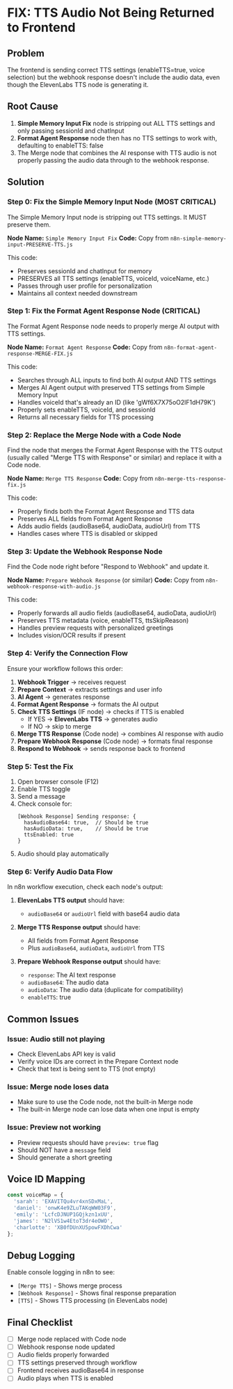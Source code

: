 # FIX: TTS Audio Not Being Returned to Frontend

## Problem
The frontend is sending correct TTS settings (enableTTS=true, voice selection) but the webhook response doesn't include the audio data, even though the ElevenLabs TTS node is generating it.

## Root Cause
1. **Simple Memory Input Fix** node is stripping out ALL TTS settings and only passing sessionId and chatInput
2. **Format Agent Response** node then has no TTS settings to work with, defaulting to enableTTS: false
3. The Merge node that combines the AI response with TTS audio is not properly passing the audio data through to the webhook response.

## Solution

### Step 0: Fix the Simple Memory Input Node (MOST CRITICAL)
The Simple Memory Input node is stripping out TTS settings. It MUST preserve them.

**Node Name:** `Simple Memory Input Fix`
**Code:** Copy from `n8n-simple-memory-input-PRESERVE-TTS.js`

This code:
- Preserves sessionId and chatInput for memory
- PRESERVES all TTS settings (enableTTS, voiceId, voiceName, etc.)
- Passes through user profile for personalization
- Maintains all context needed downstream

### Step 1: Fix the Format Agent Response Node (CRITICAL)
The Format Agent Response node needs to properly merge AI output with TTS settings.

**Node Name:** `Format Agent Response`
**Code:** Copy from `n8n-format-agent-response-MERGE-FIX.js`

This code:
- Searches through ALL inputs to find both AI output AND TTS settings
- Merges AI Agent output with preserved TTS settings from Simple Memory Input
- Handles voiceId that's already an ID (like 'gWf6X7X75oO2lF1dH79K')
- Properly sets enableTTS, voiceId, and sessionId
- Returns all necessary fields for TTS processing

### Step 2: Replace the Merge Node with a Code Node
Find the node that merges the Format Agent Response with the TTS output (usually called "Merge TTS with Response" or similar) and replace it with a Code node.

**Node Name:** `Merge TTS Response`
**Code:** Copy from `n8n-merge-tts-response-fix.js`

This code:
- Properly finds both the Format Agent Response and TTS data
- Preserves ALL fields from Format Agent Response
- Adds audio fields (audioBase64, audioData, audioUrl) from TTS
- Handles cases where TTS is disabled or skipped

### Step 3: Update the Webhook Response Node
Find the Code node right before "Respond to Webhook" and update it.

**Node Name:** `Prepare Webhook Response` (or similar)
**Code:** Copy from `n8n-webhook-response-with-audio.js`

This code:
- Properly forwards all audio fields (audioBase64, audioData, audioUrl)
- Preserves TTS metadata (voice, enableTTS, ttsSkipReason)
- Handles preview requests with personalized greetings
- Includes vision/OCR results if present

### Step 4: Verify the Connection Flow
Ensure your workflow follows this order:

1. **Webhook Trigger** → receives request
2. **Prepare Context** → extracts settings and user info
3. **AI Agent** → generates response
4. **Format Agent Response** → formats the AI output
5. **Check TTS Settings** (IF node) → checks if TTS is enabled
   - If YES → **ElevenLabs TTS** → generates audio
   - If NO → skip to merge
6. **Merge TTS Response** (Code node) → combines AI response with audio
7. **Prepare Webhook Response** (Code node) → formats final response
8. **Respond to Webhook** → sends response back to frontend

### Step 5: Test the Fix

1. Open browser console (F12)
2. Enable TTS toggle
3. Send a message
4. Check console for:
   ```
   [Webhook Response] Sending response: {
     hasAudioBase64: true,  // Should be true
     hasAudioData: true,    // Should be true
     ttsEnabled: true
   }
   ```
5. Audio should play automatically

### Step 6: Verify Audio Data Flow

In n8n workflow execution, check each node's output:

1. **ElevenLabs TTS output** should have:
   - `audioBase64` or `audioUrl` field with base64 audio data

2. **Merge TTS Response output** should have:
   - All fields from Format Agent Response
   - Plus `audioBase64`, `audioData`, `audioUrl` from TTS

3. **Prepare Webhook Response output** should have:
   - `response`: The AI text response
   - `audioBase64`: The audio data
   - `audioData`: The audio data (duplicate for compatibility)
   - `enableTTS`: true

## Common Issues

### Issue: Audio still not playing
- Check ElevenLabs API key is valid
- Verify voice IDs are correct in the Prepare Context node
- Check that text is being sent to TTS (not empty)

### Issue: Merge node loses data
- Make sure to use the Code node, not the built-in Merge node
- The built-in Merge node can lose data when one input is empty

### Issue: Preview not working
- Preview requests should have `preview: true` flag
- Should NOT have a `message` field
- Should generate a short greeting

## Voice ID Mapping
```javascript
const voiceMap = {
  'sarah': 'EXAVITQu4vr4xnSDxMaL',
  'daniel': 'onwK4e9ZLuTAKqWW03F9', 
  'emily': 'LcfcDJNUP1GQjkzn1xUU',
  'james': 'N2lVS1w4EtoT3dr4eOWO',
  'charlotte': 'XB0fDUnXU5powFXDhCwa'
};
```

## Debug Logging
Enable console logging in n8n to see:
- `[Merge TTS]` - Shows merge process
- `[Webhook Response]` - Shows final response preparation
- `[TTS]` - Shows TTS processing (in ElevenLabs node)

## Final Checklist
- [ ] Merge node replaced with Code node
- [ ] Webhook response node updated
- [ ] Audio fields properly forwarded
- [ ] TTS settings preserved through workflow
- [ ] Frontend receives audioBase64 in response
- [ ] Audio plays when TTS is enabled